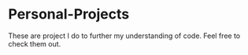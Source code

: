 # Personal-Projects
These are project I do to further my understanding of code. Feel free to check them out.
